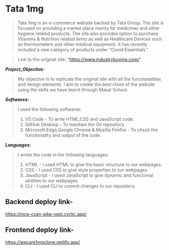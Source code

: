 

# Tata 1mg

>Tata 1mg is an e-commerce website backed by Tata Group. The site is focused on providing a market place mainly for medicines and other hygiene related products. The site also provides option to purchase Vitamins & Nutrition related items as well as Healthcare Devices such as thermometers and other medical equipment. It has recently included a new category of products under "Covid Essentials."

>Link to the original site: "https://www.industrybuying.com/"

***Project_Objective:***
>My objective is to replicate the original site with all the functionalities and design elements. I aim to create the best clone of the website using the skills we have learnt through Masai School.

***Softwares:***
>I used the following softwares: 
>1. VS Code - To write HTML,CSS and JavaScript code. 
>2. GitHub Desktop - To maintain the Git repository. 
>3. Microsoft Edge,Google Chrome & Mozilla Firefox - To check the functionality and output of the code.

***Languages:***
>I wrote the code in the following languages: 
>1. HTML - I used HTML to give the basic structure to our webpages. 
>2. CSS - I used CSS to give style properties to our webpages. 
>3. JavaScript - I used JavaScript to give dynamic and functional abilities to our webpages. 
>4. CLI - I used CLI to commit changes to our repository.

## Backend deploy link-
https://nice-cyan-pike-vest.cyclic.app/

## Frontend deploy link-
https://wecare1mgclone.netlify.app/





